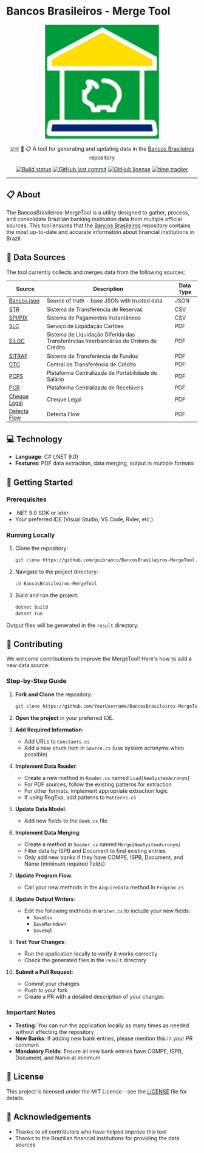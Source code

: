# Bancos Brasileiros - Merge Tool

<p align="center">
  <img src="https://raw.githubusercontent.com/guibranco/BancosBrasileiros-MergeTool/main/logo.png" alt="Bancos Brasileiros logo" width="300"/>
</p>

<p align="center">
  🇧🇷 🏦 📋 A tool for generating and updating data in the <a href="https://github.com/guibranco/BancosBrasileiros/">Bancos Brasileiros</a> repository
</p>

<p align="center">
  <a href="https://ci.appveyor.com/project/guibranco/bancosbrasileiros-MergeTool"><img src="https://ci.appveyor.com/api/projects/status/f9sx7ux82epp8bd6?svg=true" alt="Build status"></a>
  <a href="https://github.com/guibranco/BancosBrasileiros-MergeTool/commits/main"><img src="https://img.shields.io/github/last-commit/guibranco/BancosBrasileiros-MergeTool" alt="GitHub last commit"></a>
  <a href="https://github.com/guibranco/BancosBrasileiros-MergeTool/blob/main/LICENSE"><img src="https://img.shields.io/github/license/guibranco/BancosBrasileiros-MergeTool" alt="GitHub license"></a>
  <a href="https://wakatime.com/badge/github/guibranco/BancosBrasileiros-MergeTool"><img src="https://wakatime.com/badge/github/guibranco/BancosBrasileiros-MergeTool.svg" alt="time tracker"></a>
</p>

---

## 📋 About

The BancosBrasileiros-MergeTool is a utility designed to gather, process, and consolidate Brazilian banking institution data from multiple official sources. This tool ensures that the [Bancos Brasileiros](https://github.com/guibranco/BancosBrasileiros/) repository contains the most up-to-date and accurate information about financial institutions in Brazil.

## 🔄 Data Sources

The tool currently collects and merges data from the following sources:

| Source | Description | Data Type |
|--------|-------------|-----------|
| [Bancos.json](https://github.com/guibranco/BancosBrasileiros/blob/main/data/bancos.json) | Source of truth - base JSON with trusted data | JSON |
| [STR](https://www.bcb.gov.br/content/estabilidadefinanceira/str1/ParticipantesSTR.csv) | Sistema de Transferência de Reservas | CSV |
| [SPI/PIX](https://github.com/guibranco/BancosBrasileiros-MergeTool/blob/main/BancosBrasileiros.MergeTool/Helpers/Constants.cs#L45) | Sistema de Pagamentos Instantâneos | CSV |
| [SLC](https://www2.nuclea.com.br/Monitoramento/Participantes_Homologados.pdf) | Serviço de Liquidação Cartões | PDF |
| [SILOC](https://www2.nuclea.com.br/Monitoramento/SILOC.pdf) | Sistema de Liquidação Diferida das Transferências Interbancárias de Ordens de Crédito | PDF |
| [SITRAF](https://www2.nuclea.com.br/Monitoramento/Rela%C3%A7%C3%A3o%20de%20Clientes%20SITRAF.pdf) | Sistema de Transferência de Fundos | PDF |
| [CTC](https://www2.nuclea.com.br/SAP/Rela%C3%A7%C3%A3o%20de%20Clientes%20CTC.pdf) | Central de Transferência de Crédito | PDF |
| [PCPS](https://www2.nuclea.com.br/SAP/Rela%C3%A7%C3%A3o%20de%20Participantes%20PCPS.pdf) | Plataforma Centralizada de Portabilidade de Salário | PDF |
| [PCR](https://www2.nuclea.com.br/SAP/Rela%C3%A7%C3%A3o%20de%20Clientes%20PCR.pdf) | Plataforma Centralizada de Recebíveis | PDF |
| [Cheque Legal](https://www2.nuclea.com.br/SAP/Rela%C3%A7%C3%A3o%20de%20Participantes%20CQL.pdf) | Cheque Legal | PDF |
| [Detecta Flow](https://www2.nuclea.com.br/SAP/Rela%C3%A7%C3%A3o%20de%20Participantes%20-%20Detecta%20Flow.pdf) | Detecta Flow | PDF |

## 💻 Technology

- **Language**: C# (.NET 9.0)
- **Features**: PDF data extraction, data merging, output in multiple formats

## 🚀 Getting Started

### Prerequisites

- .NET 9.0 SDK or later
- Your preferred IDE (Visual Studio, VS Code, Rider, etc.)

### Running Locally

1. Clone the repository:
   ```bash
   git clone https://github.com/guibranco/BancosBrasileiros-MergeTool.git
   ```

2. Navigate to the project directory:
   ```bash
   cd BancosBrasileiros-MergeTool
   ```

3. Build and run the project:
   ```bash
   dotnet build
   dotnet run
   ```

Output files will be generated in the `result` directory.

## 🤝 Contributing

We welcome contributions to improve the MergeTool! Here's how to add a new data source:

### Step-by-Step Guide

1. **Fork and Clone** the repository:
   ```bash
   git clone https://github.com/YourUsername/BancosBrasileiros-MergeTool.git
   ```

2. **Open the project** in your preferred IDE.

3. **Add Required Information**:
   - Add URLs to `Constants.cs`
   - Add a new enum item in `Source.cs` (use system acronyms when possible)

4. **Implement Data Reader**:
   - Create a new method in `Reader.cs` named `Load[NewSystemAcronym]`
   - For PDF sources, follow the existing patterns for extraction
   - For other formats, implement appropriate extraction logic
   - If using RegExp, add patterns to `Patterns.cs`

5. **Update Data Model**:
   - Add new fields to the `Bank.cs` file

6. **Implement Data Merging**:
   - Create a method in `Seeder.cs` named `Merge[NewSystemAcronym]`
   - Filter data by ISPB and Document to find existing entries
   - Only add new banks if they have COMPE, ISPB, Document, and Name (minimum required fields)

7. **Update Program Flow**:
   - Call your new methods in the `AcquireData` method in `Program.cs`

8. **Update Output Writers**:
   - Edit the following methods in `Writer.cs` to include your new fields:
     - `SaveCsv`
     - `SaveMarkdown`
     - `SaveSql`

9. **Test Your Changes**:
   - Run the application locally to verify it works correctly
   - Check the generated files in the `result` directory

10. **Submit a Pull Request**:
    - Commit your changes
    - Push to your fork
    - Create a PR with a detailed description of your changes

### Important Notes

- **Testing**: You can run the application locally as many times as needed without affecting the repository
- **New Banks**: If adding new bank entries, please mention this in your PR comment
- **Mandatory Fields**: Ensure all new bank entries have COMPE, ISPB, Document, and Name at minimum

## 📄 License

This project is licensed under the MIT License - see the [LICENSE](LICENSE) file for details.

## 🙏 Acknowledgements

- Thanks to all contributors who have helped improve this tool
- Thanks to the Brazilian financial institutions for providing the data sources

